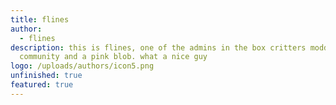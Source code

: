 ```yaml
---
title: flines
author:
  - flines
description: this is flines, one of the admins in the box critters modding
  community and a pink blob. what a nice guy
logo: /uploads/authors/icon5.png
unfinished: true
featured: true
---
```

